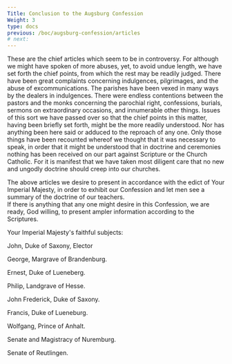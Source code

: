 ```yaml
---
Title: Conclusion to the Augsburg Confession
Weight: 3
type: docs
previous: /boc/augsburg-confession/articles
# next: 
---
```


  These are the chief articles which seem to be in controversy.
For although we might have spoken of more abuses, yet, to avoid
undue length, we have set forth the chief points, from which
the rest may be readily judged.   There have been great
complaints concerning indulgences, pilgrimages, and the abuse
of excommunications. The parishes have been vexed in many ways
by the dealers in indulgences. There were endless contentions
between the pastors and the monks concerning the parochial right,
confessions, burials, sermons on extraordinary occasions, and
  innumerable other things. Issues of this sort we have
passed over so that the chief points in this matter, having
been briefly set forth, might be the more readily understood.
  Nor has anything been here said or adduced to the
reproach of any one.   Only those things have been recounted
whereof we thought that it was necessary to speak, in order
that it might be understood that in doctrine and ceremonies
nothing has been received on our part against Scripture or the
Church Catholic. For it is manifest that we have taken most
diligent care that no new and ungodly doctrine should creep
into our churches.

  The above articles we desire to present in accordance with the
edict of Your Imperial Majesty, in order to exhibit our Confession
and let men see a summary of the doctrine of our teachers.  
If there is anything that any one might desire in this Confession,
we are ready, God willing, to present ampler information according
to the Scriptures.

  Your Imperial Majesty's faithful subjects:

  John, Duke of Saxony, Elector

  George, Margrave of Brandenburg.

  Ernest, Duke of Lueneberg.

  Philip, Landgrave of Hesse.

  John Frederick, Duke of Saxony.

  Francis, Duke of Lueneburg.

  Wolfgang, Prince of Anhalt.

  Senate and Magistracy of Nuremburg.

  Senate of Reutlingen.

